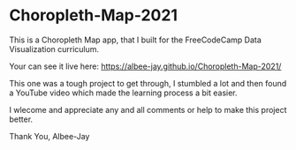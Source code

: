 # Choropleth-Map-2021
This is a Choropleth Map app, that I built for the FreeCodeCamp Data Visualization curriculum.

Your can see it live here: https://albee-jay.github.io/Choropleth-Map-2021/

This one was a tough project to get through, I stumbled a lot and then found a YouTube video which made the learning process a bit easier.

I wlecome and appreciate any and all comments or help to make this project better.

Thank You, Albee-Jay
